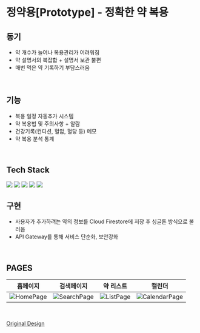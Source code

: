 # 정약용[Prototype] - 정확한 약 복용

## 동기

* 약 개수가 늘어나 복용관리가 어려워짐 
* 약 설명서의 복잡합 + 설명서 보관 불편
* 매번 먹은 약 기록하기 부담스러움

<br>

## 기능

* 복용 일정 자동추가 시스템
* 약 복용법 및 주의사항 + 알람
* 건강기록(컨디션, 혈압, 혈당 등) 메모
* 약 복용 분석 통계

<br>

## Tech Stack

<img src="https://img.shields.io/badge/Flutter-02569B?style=for-the-badge&logo=flutter&logoColor=white">
<img src="https://img.shields.io/badge/AWS lambda-FF9900?style=for-the-badge&logo=aws lambda&logoColor=white">
<img src="https://img.shields.io/badge/Amazon API gateway-FF4F8B?style=for-the-badge&logo=amazonapigateway&logoColor=white">
<img src="https://img.shields.io/badge/Firebase Auth-FFCA28?style=for-the-badge&logo=firebase&logoColor=white">
<img src="https://img.shields.io/badge/Cloud Firestore-FFCA28?style=for-the-badge&logo=firebase&logoColor=white">

<br>

## 구현

* 사용자가 추가하려는 약의 정보를 Cloud Firestore에 저장 후 싱글톤 방식으로 불러옴
* API Gateway를 통해 서비스 단순화, 보안강화

<br>

## PAGES

|                                                    홈페이지                                                     |                                                     검색페이지                                                     |                                                    약 리스트                                                    |                                                       캘린더                                                       |
|:-----------------------------------------------------------------------------------------------------------:|:-------------------------------------------------------------------------------------------------------------:|:-----------------------------------------------------------------------------------------------------------:|:---------------------------------------------------------------------------------------------------------------:|
| ![HomePage](https://github.com/iyeaaa/Jeong-Yak-yong/assets/102817453/98de16b4-2dc0-4085-b619-f9b60fc648b2) | ![SearchPage](https://github.com/iyeaaa/Jeong-Yak-yong/assets/102817453/b349fe84-aece-44bb-8682-81b2d8cdfcc5) | ![ListPage](https://github.com/iyeaaa/Jeong-Yak-yong/assets/102817453/e3c3e7e4-fcd0-4635-bb4c-78b15d985b11) | ![CalendarPage](https://github.com/iyeaaa/Jeong-Yak-yong/assets/102817453/13ae1ae0-5b6d-4bc6-a74d-f36e6e18f72b) |

<br>

[Original Design](https://www.figma.com/@helloghozi)
